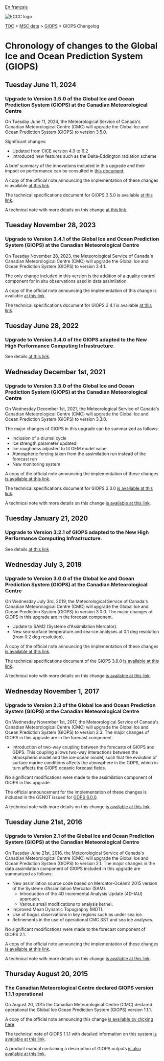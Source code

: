 [En français](changelog_giops_fr.md)

![ECCC logo](../../img_eccc-logo.png)

[TOC](../../readme_en.md) > [MSC data](../readme_en.md) > [GIOPS](readme_giops_en.md) > GIOPS Changelog

# Chronology of changes to the Global Ice and Ocean Prediction System (GIOPS)

## Tuesday June 11, 2024

### Upgrade to Version 3.5.0 of the Global Ice and Ocean Prediction System (GIOPS) at the Canadian Meteorological Centre

On Tuesday June 11, 2024, the Meteorological Service of Canada's Canadian Meteorological Centre (CMC) will upgrade the Global Ice and Ocean Prediction System (GIOPS) to version 3.5.0.

Significant changes:

* Updated from CICE version 4.0 to 6.2
* Introduced new features such as the Delta-Eddington radiation scheme

A brief summary of the innovations included in this upgrade and their impact on performance can be consulted in [this document](https://collaboration.cmc.ec.gc.ca/cmc/cmoi/product_guide/docs/fact_sheets/factsheet_giops-350_e.pdf).

A copy of the official note announcing the implementation of these changes is available [at this link](http://dd.meteo.gc.ca/doc/genots/2024/06/11/NOCN03_CWAO_262118___xxxxx).

The technical specifications document for GIOPS 3.5.0 is available [at this link](https://collaboration.cmc.ec.gc.ca/cmc/cmoi/product_guide/docs/tech_specifications/tech_specifications_GIOPS_3.5.0_e.pdf).

A technical note with more details on this change [at this link](https://collaboration.cmc.ec.gc.ca/cmc/cmoi/product_guide/docs/tech_notes/technote_giops-350_e.pdf).

## Tuesday November 28, 2023

### Upgrade to Version 3.4.1 of the Global Ice and Ocean Prediction System (GIOPS) at the Canadian Meteorological Centre

On Tuesday November 28, 2023, the Meteorological Service of Canada's Canadian Meteorological Centre (CMC) will upgrade the Global Ice and Ocean Prediction System (GIOPS) to version 3.4.1.

The only change included in this version is the addition of a quality control component for in situ observations used in data assimilation.

A copy of the official note announcing the implementation of this change is available [at this link](https://collaboration.cmc.ec.gc.ca/cmc/cmoi/product_guide/docs/tech_notes/technote_giops-341_e.pdf).

The technical specifications document for GIOPS 3.4.1 is available [at this link](https://collaboration.cmc.ec.gc.ca/cmc/cmoi/product_guide/docs/tech_specifications/tech_specifications_GIOPS_3.4.1_e.pdf).

## Tuesday June 28, 2022

### Upgrade to Version 3.4.0 of the GIOPS adapted to the New High Performance Computing Infrastructure.

See details [at this link](../changelog_multisystems_en.md).

## Wednesday December 1st, 2021

### Upgrade to Version 3.3.0 of the Global Ice and Ocean Prediction System (GIOPS) at the Canadian Meteorological Centre

On Wednesday December 1st, 2021, the Meteorological Service of Canada's Canadian Meteorological Centre (CMC) will upgrade the Global Ice and Ocean Prediction System (GIOPS) to version 3.3.0.

The major changes of GIOPS in this upgrade can be summarized as follows:

* Inclusion of a diurnal cycle
* Ice strength parameter updated
* Ice roughness adjusted to fit GEM model value
* Atmospheric forcing taken from the assimilation run instead of the forecast run
* New monitoring system


A copy of the official note announcing the implementation of these changes [is available at this link](http://dd.meteo.gc.ca/doc/genots/2021/11/26/NOCN03_CWAO_262118___50159).

The technical specifications document for GIOPS 3.3.0 [is available at this link](https://collaboration.cmc.ec.gc.ca/cmc/cmoi/product_guide/docs/tech_specifications/tech_specifications_GIOPS_3.3.0_e.pdf).

A technical note with more details on this change [is available at this link](https://collaboration.cmc.ec.gc.ca/cmc/cmoi/product_guide/docs/tech_notes/technote_giops-330_e.pdf).

## Tuesday January 21, 2020

### Upgrade to Version 3.2.1 of GIOPS adapted to the New High Performance Computing Infrastructure.

See details [at this link](../changelog_multisystems_en.md)

## Wednesday July 3, 2019

### Upgrade to Version 3.0.0 of the Global Ice and Ocean Prediction System (GIOPS) at the Canadian Meteorological Centre

On Wednesday July 3rd, 2019, the Meteorological Service of Canada's Canadian Meteorological Centre (CMC) will upgrade the Global Ice and Ocean Prediction System (GIOPS) to version 3.0.0.
The major changes of GIOPS in this upgrade are in the forecast component.

* Update to SAM2 (Système d'Assimilation Mercator).
* New sea-surface temperature and sea-ice analyses at 0.1 deg resolution (from 0.2 deg resolution).


A copy of the official note announcing the implementation of these changes [is available at this link](http://dd.meteo.gc.ca/doc/genots/2019/06/28/NOCN03_CWAO_281844___55878).

The technical specifications document of the GIOPS 3.0.0 [is available at this link](https://collaboration.cmc.ec.gc.ca/cmc/cmoi/product_guide/docs/tech_specifications/tech_specifications_GIOPS_3.0.0_e.pdf).

A technical note with more details on this change [is available at this link](https://collaboration.cmc.ec.gc.ca/cmc/cmoi/product_guide/docs/tech_notes/technote_giops-300_e.pdf).


## Wednesday November 1, 2017

### Upgrade to Version 2.3 of the Global Ice and Ocean Prediction System (GIOPS) at the Canadian Meteorological Centre

On Wednesday November 1st, 2017, the Meteorological Service of Canada's Canadian Meteorological Centre (CMC) will upgrade the Global Ice and Ocean Prediction System (GIOPS) to version 2.3.
The major changes of GIOPS in this upgrade are in the forecast component.

* Introduction of two-way coupling between the forecasts of GIOPS and GDPS. This coupling allows two-way interactions between the atmospheric model and the ice-ocean model, such that the evolution of surface marine conditions affects the atmosphere in the GDPS, which in turn affects the GIOPS oceanic forecast fields.

No significant modifications were made to the assimilation component of GIOPS in this upgrade.

The official announcement for the implementation of these changes is included in the GENOT issued for [GDPS 6.0.0](../nwp_gdps/changelog_gdps_en.md).

A technical note with more details on this change [is available at this link](https://collaboration.cmc.ec.gc.ca/cmc/cmoi/product_guide/docs/tech_notes/technote_giops-230_e.pdf).


## Tuesday June 21st, 2016

### Upgrade to Version 2.1 of the Global Ice and Ocean Prediction System (GIOPS) at the Canadian Meteorological Centre

On Tuesday June 21st, 2016, the Meteorological Service of Canada's Canadian Meteorological Centre (CMC) will upgrade the Global Ice and Ocean Prediction System (GIOPS) to version 2.1.
The major changes in the data assimilation component of GIOPS included in this upgrade are summarized as follows:

* New assimilation source code based on Mercator-Océan’s 2015 version of the Système d’Assimilation Mercator (SAM).
    * Introduction of the 4D Incremental Analysis Update (4D-IAU) approach.
    * Various small modifications to analysis kernel.
* Improved Mean Dynamic Topography (MDT).
* Use of bogus observations in key regions such as under sea ice.
* Refinements in the use of operational CMC SST and sea ice analyses.

No significant modifications were made to the forecast component of GIOPS 2.1.

A copy of the official note announcing the implementation of these changes [is available at this link](http://dd.meteo.gc.ca/doc/genots/2016/06/21/NOCN03_CWAO_211410___00536).

A technical note with more details on this change [is available at this link](https://collaboration.cmc.ec.gc.ca/cmc/cmoi/product_guide/docs/tech_notes/technote_giops-210_e.pdf).


## Thursday August 20, 2015

### The Canadian Meteorological Centre declared GIOPS version 1.1.1 operational

On August 20, 2015 the Canadian Meteorological Centre (CMC) declared operational the Global Ice Ocean Prediction System (GIOPS) version 1.1.1.

A copy of the official note announcing this change [is available by clicking here](http://dd.weatheroffice.ec.gc.ca/doc/genots/2015/08/20/NOCN03_CWAO_201145___00738).

The technical note of GIOPS 1.1.1 with detailed information on this system [is available at this link](https://collaboration.cmc.ec.gc.ca/cmc/cmoi/product_guide/docs/lib/technote_giops-111_e.pdf).

A product manual containing a description of GIOPS outputs [is also available at this link](https://collaboration.cmc.ec.gc.ca/cmc/cmoi/product_guide/docs/lib/product_manual_giops-111_e.pdf).





